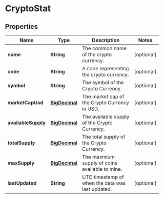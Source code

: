 
# CryptoStat

## Properties
Name | Type | Description | Notes
------------ | ------------- | ------------- | -------------
**name** | **String** | The common name of the crypto currency. |  [optional]
**code** | **String** | A code representing the crypto currency. |  [optional]
**symbol** | **String** | The symbol of the Crypto Currency. |  [optional]
**marketCapUsd** | [**BigDecimal**](BigDecimal.md) | The market cap of the Crypto Currency in USD. |  [optional]
**availableSupply** | [**BigDecimal**](BigDecimal.md) | The available supply of the Crypto Currency. |  [optional]
**totalSupply** | [**BigDecimal**](BigDecimal.md) | The total supply of the Crypto Currency. |  [optional]
**maxSupply** | [**BigDecimal**](BigDecimal.md) | The maxmium supply of coins available to mine. |  [optional]
**lastUpdated** | **String** | UTC timestamp of when the data was last updated. |  [optional]



